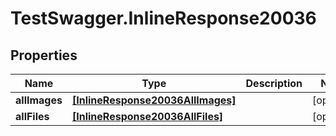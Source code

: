 # TestSwagger.InlineResponse20036

## Properties

Name | Type | Description | Notes
------------ | ------------- | ------------- | -------------
**allImages** | [**[InlineResponse20036AllImages]**](InlineResponse20036AllImages.md) |  | [optional] 
**allFiles** | [**[InlineResponse20036AllFiles]**](InlineResponse20036AllFiles.md) |  | [optional] 


